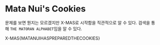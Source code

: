 # Mata Nui's Cookies
문제를 보면 뭔지는 모르겠지만 X-MAS로 시작함을 직관적으로 알 수 있다. 검색을 통해 `THE MATORAN ALPHABET`임을 알 수 있다.

X-MAS{MATANUIHASPREPAREDTHECOOKIES}